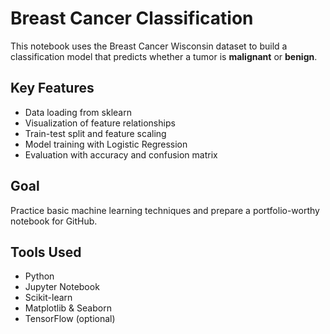 # Breast Cancer Classification

This notebook uses the Breast Cancer Wisconsin dataset to build a classification model that predicts whether a tumor is **malignant** or **benign**.

## Key Features
- Data loading from sklearn
- Visualization of feature relationships
- Train-test split and feature scaling
- Model training with Logistic Regression
- Evaluation with accuracy and confusion matrix

## Goal
Practice basic machine learning techniques and prepare a portfolio-worthy notebook for GitHub.

## Tools Used
- Python
- Jupyter Notebook
- Scikit-learn
- Matplotlib & Seaborn
- TensorFlow (optional)
